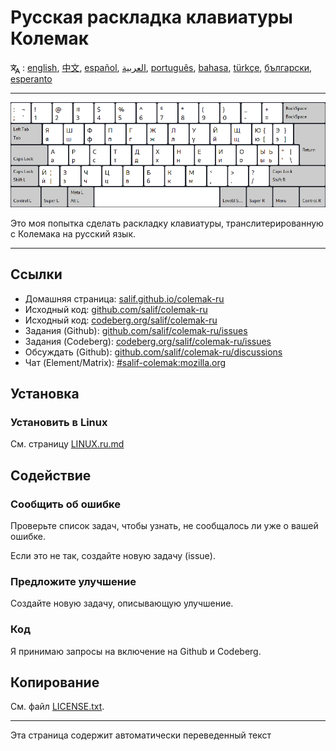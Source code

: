 # Русская раскладка клавиатуры Колемак

<span><svg xmlns="http://www.w3.org/2000/svg" width="15" height="15" fill="none"
style="vertical-align: sub;" viewBox="0 0 24 24" stroke="currentColor"
stroke-width="2" stroke-linecap="round" stroke-linejoin="round"><path
class="st0" d="M2,16c0.1,0,8-5,9-7c0.6-1.3,1-5,1-5h3H1h7V1" /><line
class="st0" x1="4" y1="8" x2="12" y2="16" /><polygon class="st0"
points="15,19 21,19 23,23 18,11 13,23 " /></svg> : [english](README.md), [中文](README.zh-CN.md), [español](README.es.md), [العربية](README.ar.md), [português](README.pt.md), [bahasa](README.id.md), [türkçe](README.tr.md), [български](README.bg.md), [esperanto](README.eo.md)</span>

---

![Превью российского Колемака](./media/preview.png)

Это моя попытка сделать раскладку клавиатуры, транслитерированную с Колемака на русский язык.

---

## Ссылки

* Домашняя страница: [salif.github.io/colemak-ru](https://salif.github.io/colemak-ru/)
* Исходный код: [github.com/salif/colemak-ru](https://github.com/salif/colemak-ru)
* Исходный код: [codeberg.org/salif/colemak-ru](https://codeberg.org/salif/colemak-ru)
* Задания (Github): [github.com/salif/colemak-ru/issues](https://github.com/salif/colemak-ru/issues)
* Задания (Codeberg): [codeberg.org/salif/colemak-ru/issues](https://codeberg.org/salif/colemak-ru/issues)
* Обсуждать (Github): [github.com/salif/colemak-ru/discussions](https://github.com/salif/colemak-ru/discussions)
* Чат (Element/Matrix): [#salif-colemak:mozilla.org](https://matrix.to/#/#salif-colemak:mozilla.org)

## Установка

### Установить в Linux

См. страницу [LINUX.ru.md](./LINUX.ru.md)

## Содействие

### Сообщить об ошибке

Проверьте список задач, чтобы узнать, не сообщалось ли уже о вашей ошибке.

Если это не так, создайте новую задачу (issue).

### Предложите улучшение

Создайте новую задачу, описывающую улучшение.

### Код

Я принимаю запросы на включение на Github и Codeberg.

## Копирование

См. файл [LICENSE.txt](./LICENSE.txt).

---

Эта страница содержит автоматически переведенный текст
